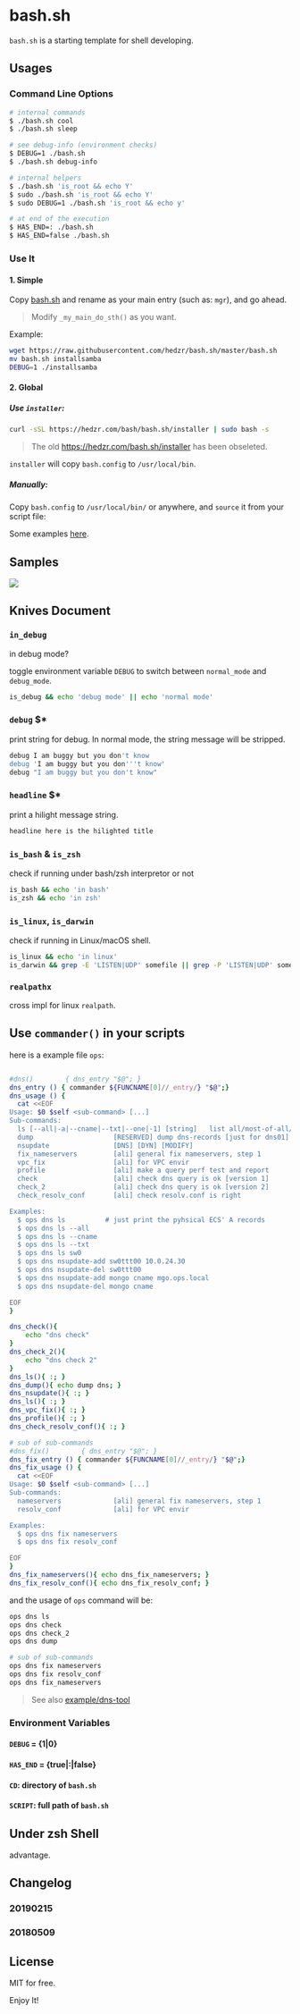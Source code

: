 # bash.sh



`bash.sh` is a starting template for shell developing.



## Usages

### Command Line Options

```bash
# internal commands
$ ./bash.sh cool
$ ./bash.sh sleep

# see debug-info (environment checks)
$ DEBUG=1 ./bash.sh
$ ./bash.sh debug-info

# internal helpers
$ ./bash.sh 'is_root && echo Y'
$ sudo ./bash.sh 'is_root && echo Y'
$ sudo DEBUG=1 ./bash.sh 'is_root && echo y'

# at end of the execution
$ HAS_END=: ./bash.sh
$ HAS_END=false ./bash.sh
```



### Use It

#### 1. Simple

Copy [bash.sh](bash.sh) and rename as your main entry (such as: `mgr`), and go ahead.

> Modify `_my_main_do_sth()` as you want.

Example:

```bash
wget https://raw.githubusercontent.com/hedzr/bash.sh/master/bash.sh
mv bash.sh installsamba
DEBUG=1 ./installsamba
```

#### 2. Global

##### Use `installer`:

```bash
curl -sSL https://hedzr.com/bash/bash.sh/installer | sudo bash -s
```

> The old <https://hedzr.com/bash.sh/installer> has been obseleted.

`installer` will copy `bash.config` to `/usr/local/bin`.

##### Manually:

Copy `bash.config` to `/usr/local/bin/` or anywhere, and `source` it from your script file:

Some examples [here](./examples/).

## Samples

![](./_images/2018-02-22_12.30.11.png)



## Knives Document

### `in_debug`

in debug mode?

toggle environment variable `DEBUG` to switch between `normal_mode` and `debug_mode`.

```bash
is_debug && echo 'debug mode' || echo 'normal mode'
```



### `debug` $*

print string for debug. In normal mode, the string message will be stripped.

```bash
debug I am buggy but you don't know
debug 'I am buggy but you don'''t know'
debug "I am buggy but you don't know"
```



### `headline` $*

print a hilight message string.

```bash
headline here is the hilighted title
```



### `is_bash` & `is_zsh`

check if running under bash/zsh interpretor or not

```bash
is_bash && echo 'in bash'
is_zsh && echo 'in zsh'
```



### `is_linux`, `is_darwin`

check if running in Linux/macOS shell.

```bash
is_linux && echo 'in linux'
is_darwin && grep -E 'LISTEN|UDP' somefile || grep -P 'LISTEN|UDP' somefile
```



### `realpathx`

cross impl for linux `realpath`.


## Use `commander()` in your scripts

here is a example file `ops`:

```bash

#dns()        { dns_entry "$@"; }
dns_entry () { commander ${FUNCNAME[0]//_entry/} "$@";}
dns_usage () {
  cat <<EOF
Usage: $0 $self <sub-command> [...]
Sub-commands:
  ls [--all|-a|--cname|--txt|--one|-1] [string]   list all/most-of-all/generics matched dns-records
  dump                    [RESERVED] dump dns-records [just for dns01]
  nsupdate                [DNS] [DYN] [MODIFY]
  fix_nameservers         [ali] general fix nameservers, step 1
  vpc_fix                 [ali] for VPC envir
  profile                 [ali] make a query perf test and report
  check                   [ali] check dns query is ok [version 1]
  check_2                 [ali] check dns query is ok [version 2]
  check_resolv_conf       [ali] check resolv.conf is right

Examples:
  $ ops dns ls          # just print the pyhsical ECS' A records
  $ ops dns ls --all
  $ ops dns ls --cname
  $ ops dns ls --txt
  $ ops dns ls sw0
  $ ops dns nsupdate-add sw0ttt00 10.0.24.30
  $ ops dns nsupdate-del sw0ttt00
  $ ops dns nsupdate-add mongo cname mgo.ops.local
  $ ops dns nsupdate-del mongo cname

EOF
}

dns_check(){
    echo "dns check"
}
dns_check_2(){
    echo "dns check 2"
}
dns_ls(){ :; }
dns_dump(){ echo dump dns; }
dns_nsupdate(){ :; }
dns_ls(){ :; }
dns_vpc_fix(){ :; }
dns_profile(){ :; }
dns_check_resolv_conf(){ :; }

# sub of sub-commands
#dns_fix()        { dns_entry "$@"; }
dns_fix_entry () { commander ${FUNCNAME[0]//_entry/} "$@";}
dns_fix_usage () {
  cat <<EOF
Usage: $0 $self <sub-command> [...]
Sub-commands:
  nameservers             [ali] general fix nameservers, step 1
  resolv_conf             [ali] for VPC envir

Examples:
  $ ops dns fix nameservers
  $ ops dns fix resolv_conf

EOF
}
dns_fix_nameservers(){ echo dns_fix_nameservers; }
dns_fix_resolv_conf(){ echo dns_fix_resolv_conf; }
```

and the usage of `ops` command will be:

```bash
ops dns ls
ops dns check
ops dns check_2
ops dns dump

# sub of sub-commands
ops dns fix nameservers
ops dns fix resolv_conf
ops dns fix_nameservers
```

> See also [example/dns-tool](example/dns-tool)


### Environment Variables

#### `DEBUG` = {1|0}



#### `HAS_END` = {true|:|false}



#### `CD`: directory of `bash.sh`



#### `SCRIPT`: full path of `bash.sh`


## Under zsh Shell

advantage.

## Changelog

### 20190215

### 20180509



## License

MIT for free.

Enjoy It!
